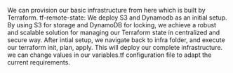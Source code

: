 We can provision our basic infrastructure from here which is built by Terraform.
tf-remote-state: We deploy S3 and Dynamodb as an initial setup. By using S3 for storage and DynamoDB for locking, we achieve a robust and scalable solution for managing our Terraform state in centralized and secure way.
After intial setup, we navigate back to infra folder, and execute our terraform init, plan, apply. This will deploy our complete infrastructure. we can change values in our variables.tf configuration file to adapt the current requirements.

